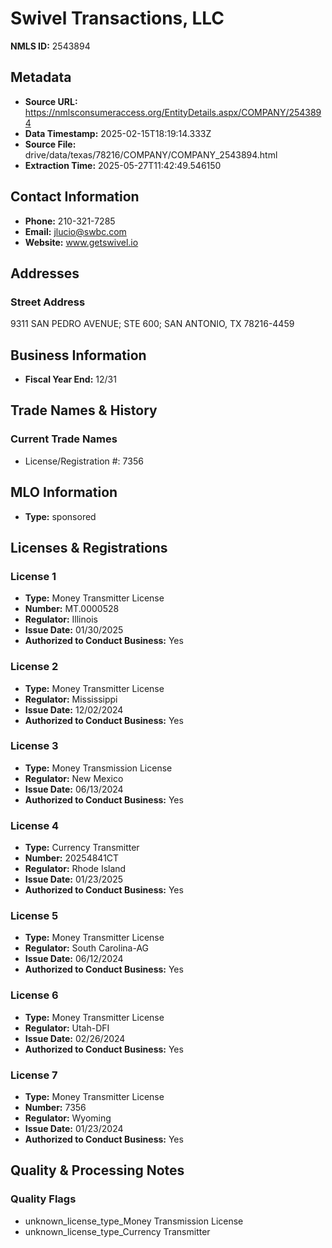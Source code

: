 # Swivel Transactions, LLC

**NMLS ID:** 2543894

## Metadata
- **Source URL:** https://nmlsconsumeraccess.org/EntityDetails.aspx/COMPANY/2543894
- **Data Timestamp:** 2025-02-15T18:19:14.333Z
- **Source File:** drive/data/texas/78216/COMPANY/COMPANY_2543894.html
- **Extraction Time:** 2025-05-27T11:42:49.546150

## Contact Information
- **Phone:** 210-321-7285
- **Email:** jlucio@swbc.com
- **Website:** www.getswivel.io

## Addresses
### Street Address
9311 SAN PEDRO AVENUE; STE 600; SAN ANTONIO, TX 78216-4459

## Business Information
- **Fiscal Year End:** 12/31

## Trade Names & History
### Current Trade Names
- License/Registration #: 7356

## MLO Information
- **Type:** sponsored

## Licenses & Registrations

### License 1
- **Type:** Money Transmitter License
- **Number:** MT.0000528
- **Regulator:** Illinois
- **Issue Date:** 01/30/2025
- **Authorized to Conduct Business:** Yes

### License 2
- **Type:** Money Transmitter License
- **Regulator:** Mississippi
- **Issue Date:** 12/02/2024
- **Authorized to Conduct Business:** Yes

### License 3
- **Type:** Money Transmission License
- **Regulator:** New Mexico
- **Issue Date:** 06/13/2024
- **Authorized to Conduct Business:** Yes

### License 4
- **Type:** Currency Transmitter
- **Number:** 20254841CT
- **Regulator:** Rhode Island
- **Issue Date:** 01/23/2025
- **Authorized to Conduct Business:** Yes

### License 5
- **Type:** Money Transmitter License
- **Regulator:** South Carolina-AG
- **Issue Date:** 06/12/2024
- **Authorized to Conduct Business:** Yes

### License 6
- **Type:** Money Transmitter License
- **Regulator:** Utah-DFI
- **Issue Date:** 02/26/2024
- **Authorized to Conduct Business:** Yes

### License 7
- **Type:** Money Transmitter License
- **Number:** 7356
- **Regulator:** Wyoming
- **Issue Date:** 01/23/2024
- **Authorized to Conduct Business:** Yes

## Quality & Processing Notes
### Quality Flags
- unknown_license_type_Money Transmission License
- unknown_license_type_Currency Transmitter
